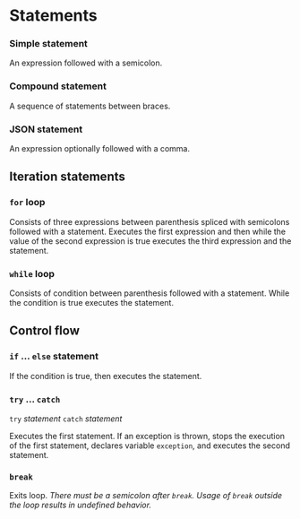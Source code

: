 # Statements

### Simple statement

An expression followed with a semicolon.

### Compound statement

A sequence of statements between braces.

### JSON statement

An expression optionally followed with a comma.

## Iteration statements

### `for` loop

Consists of three expressions between parenthesis spliced with semicolons followed with a statement. Executes the first expression and then while the value of the second expression is true executes the third expression and the statement.

### `while` loop

Consists of condition between parenthesis followed with a statement. While the condition is true executes the statement.

## Control flow

### `if` ... `else` statement

If the condition is true, then executes the statement.

### `try` ... `catch`

`try` _statement_ `catch` _statement_

Executes the first statement. If an exception is thrown, stops the execution of the first statement, declares variable `exception`, and executes the second statement.

### `break`

Exits loop. _There must be a semicolon after `break`. Usage of `break` outside the loop results in undefined behavior._
